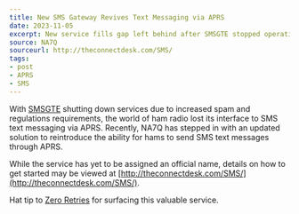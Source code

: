```yaml
---
title: New SMS Gateway Revives Text Messaging via APRS
date: 2023-11-05
excerpt: New service fills gap left behind after SMSGTE stopped operations.
source: NA7Q
sourceurl: http://theconnectdesk.com/SMS/
tags:
- post
- APRS
- SMS
---
```

With [SMSGTE](https://smsgte.org/) shutting down services due to increased spam and regulations requirements, the world of ham radio lost its interface to SMS text messaging via APRS. Recently, NA7Q has stepped in with an updated solution to reintroduce the ability for hams to send SMS text messages through APRS.

While the service has yet to be assigned an official name, details on how to get started may be viewed at [http://theconnectdesk.com/SMS/](http://theconnectdesk.com/SMS/). 

Hat tip to [Zero Retries](https://www.zeroretries.org/) for surfacing this valuable service.